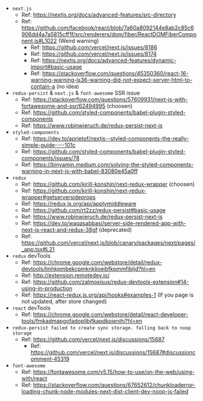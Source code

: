 - `next.js`
  - Ref: https://nextjs.org/docs/advanced-features/src-directory
  - Ref: https://github.com/facebook/react/blob/7a60a8092144e8ab2c85c6906dd4a7a5815cff1f/src/renderers/dom/fiber/ReactDOMFiberComponent.js#L1022 (Weird warning)
    - Ref: https://github.com/vercel/next.js/issues/8186
    - Ref: https://github.com/vercel/next.js/issues/8174
    - Ref: https://nextjs.org/docs/advanced-features/dynamic-import#basic-usage
    - Ref: https://stackoverflow.com/questions/45350360/react-16-warning-warning-js36-warning-did-not-expect-server-html-to-contain-a (no idea)
- `redux-persist` & `next.js` & `font-awesome` SSR issue
  - Ref: https://stackoverflow.com/questions/57609931/next-js-with-fortawesome-and-ssr/62494995 (choosen)
  - Ref: https://github.com/styled-components/babel-plugin-styled-components
  - Ref: https://www.robinwieruch.de/redux-persist-next-js  
- `styled-components`
  - Ref: https://dev.to/aprietof/nextjs--styled-components-the-really-simple-guide----101c
  - Ref: https://github.com/styled-components/babel-plugin-styled-components/issues/78
  - Ref: https://binyamin.medium.com/solving-the-styled-components-warning-in-next-js-with-babel-83080e45a0ff
- `redux`
  - Ref: https://github.com/kirill-konshin/next-redux-wrapper (choosen)
  - Ref: https://github.com/kirill-konshin/next-redux-wrapper#getserversideprops
  - Ref: https://redux.js.org/api/applymiddleware
  - Ref: https://github.com/rt2zz/redux-persist#basic-usage
  - Ref: https://www.robinwieruch.de/redux-persist-next-js
  - Ref: https://dev.to/waqasabbasi/server-side-rendered-app-with-next-js-react-and-redux-38gf (deprecated)
  - Ref: https://github.com/vercel/next.js/blob/canary/packages/next/pages/_app.tsx#L21
- `redux` devTools
  - Ref: https://chrome.google.com/webstore/detail/redux-devtools/lmhkpmbekcpmknklioeibfkpmmfibljd?hl=en
  - Ref: http://extension.remotedev.io/
  - Ref: https://github.com/zalmoxisus/redux-devtools-extension#14-using-in-production
  - Ref: https://react-redux.js.org/api/hooks#examples-1 (If you page is not updated, after store changed)
- `react` devTools
  - Ref: https://chrome.google.com/webstore/detail/react-developer-tools/fmkadmapgofadopljbjfkapdkoienihi?hl=en
- `redux-persist failed to create sync storage. falling back to noop storage`
  - Ref: https://github.com/vercel/next.js/discussions/15687
    - Ref: https://github.com/vercel/next.js/discussions/15687#discussioncomment-45319
- `font-awesome`
  - Ref: https://fontawesome.com/v5.15/how-to-use/on-the-web/using-with/react
  - Ref: https://stackoverflow.com/questions/67652612/chunkloaderror-loading-chunk-node-modules-next-dist-client-dev-noop-js-failed
